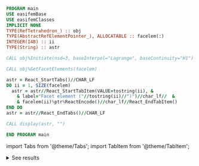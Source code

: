 ```fortran
PROGRAM main
USE easifemBase
USE easifemClasses
IMPLICIT NONE
TYPE(RefTetrahedron_) :: obj
TYPE(AbstractRefElementPointer_), ALLOCATABLE :: facelem(:)
INTEGER(I4B) :: ii
TYPE(String) :: astr

CALL obj%Initiate(nsd=3, baseInterpol="Lagrange", baseContinuity="H1")

CALL obj%GetFacetElements(facelem)

astr = React_StartTabs()//CHAR_LF
DO ii = 1, SIZE(facelem)
  astr = astr//React_StartTabItem(VALUE=tostring(ii), &
    & label="Facet element ("//tostring(ii)//")")//char_lf//  &
    & facelem(ii)%ptr%ReactEncode()//char_lf//React_EndTabItem()
END DO
astr = astr//React_EndTabs()//CHAR_LF

CALL display(astr, "")

END PROGRAM main
```

import Tabs from '@theme/Tabs';
import TabItem from '@theme/TabItem';

<details>
<summary>See results</summary>
<div>


<Tabs>

<TabItem value="1" label="Facet element (1)" >

|  |  |
|  ---  |  ---  |
| Element type | Triangle3 |
| Xidimension | 2 |
| NSD | 3 |
| tPoints | 3 |
| tLines | 3 |
| tSurfaces | 1 |
| tVolumes | 0 |
| BaseContinuity | H1 |
| BaseInterpolation | LagrangeInterpolation |


Nodal Coordinates:

|  |   |   |   | 
|  ---  |  ---  |  ---  |  ---  | 
| x | 0 | 0 | 1 | 
| y | 0 | 1 | 0 | 
| z | 0 | 0 | 0 | 

<Tabs>

<TabItem value="1" label="PointTopology( 1 ) :" >

|  |  |
|  ---  |  ---  |
| Element type | Point1 |
| Xidimension | 0 |
| Nptrs | 1 |


</TabItem>

<TabItem value="2" label="PointTopology( 2 ) :" >

|  |  |
|  ---  |  ---  |
| Element type | Point1 |
| Xidimension | 0 |
| Nptrs | 2 |


</TabItem>

<TabItem value="3" label="PointTopology( 3 ) :" >

|  |  |
|  ---  |  ---  |
| Element type | Point1 |
| Xidimension | 0 |
| Nptrs | 3 |


</TabItem>

</Tabs>
<Tabs>

<TabItem value="1" label="EdgeTopology( 1 ) :" >

|  |   |   | 
|  ---  |  ---  |  ---  | 
| Element type | Line2 |  | 
| Xidimension | 1 |  | 
| Nptrs | 1 | 2 | 


</TabItem>

<TabItem value="2" label="EdgeTopology( 2 ) :" >

|  |   |   | 
|  ---  |  ---  |  ---  | 
| Element type | Line2 |  | 
| Xidimension | 1 |  | 
| Nptrs | 2 | 3 | 


</TabItem>

<TabItem value="3" label="EdgeTopology( 3 ) :" >

|  |   |   | 
|  ---  |  ---  |  ---  | 
| Element type | Line2 |  | 
| Xidimension | 1 |  | 
| Nptrs | 3 | 1 | 


</TabItem>

</Tabs>
<Tabs>

<TabItem value="1" label="FaceTopology( 1 ) :" >

|  |   |   |   | 
|  ---  |  ---  |  ---  |  ---  | 
| Element type | Triangle3 |  |  | 
| Xidimension | 2 |  |  | 
| Nptrs | 1 | 2 | 3 | 


</TabItem>

</Tabs>

</TabItem>
<TabItem value="2" label="Facet element (2)" >

|  |  |
|  ---  |  ---  |
| Element type | Triangle3 |
| Xidimension | 2 |
| NSD | 3 |
| tPoints | 3 |
| tLines | 3 |
| tSurfaces | 1 |
| tVolumes | 0 |
| BaseContinuity | H1 |
| BaseInterpolation | LagrangeInterpolation |


Nodal Coordinates:

|  |   |   |   | 
|  ---  |  ---  |  ---  |  ---  | 
| x | 0 | 1 | 0 | 
| y | 0 | 0 | 0 | 
| z | 0 | 0 | 1 | 

<Tabs>

<TabItem value="1" label="PointTopology( 1 ) :" >

|  |  |
|  ---  |  ---  |
| Element type | Point1 |
| Xidimension | 0 |
| Nptrs | 1 |


</TabItem>

<TabItem value="2" label="PointTopology( 2 ) :" >

|  |  |
|  ---  |  ---  |
| Element type | Point1 |
| Xidimension | 0 |
| Nptrs | 2 |


</TabItem>

<TabItem value="3" label="PointTopology( 3 ) :" >

|  |  |
|  ---  |  ---  |
| Element type | Point1 |
| Xidimension | 0 |
| Nptrs | 3 |


</TabItem>

</Tabs>
<Tabs>

<TabItem value="1" label="EdgeTopology( 1 ) :" >

|  |   |   | 
|  ---  |  ---  |  ---  | 
| Element type | Line2 |  | 
| Xidimension | 1 |  | 
| Nptrs | 1 | 2 | 


</TabItem>

<TabItem value="2" label="EdgeTopology( 2 ) :" >

|  |   |   | 
|  ---  |  ---  |  ---  | 
| Element type | Line2 |  | 
| Xidimension | 1 |  | 
| Nptrs | 2 | 3 | 


</TabItem>

<TabItem value="3" label="EdgeTopology( 3 ) :" >

|  |   |   | 
|  ---  |  ---  |  ---  | 
| Element type | Line2 |  | 
| Xidimension | 1 |  | 
| Nptrs | 3 | 1 | 


</TabItem>

</Tabs>
<Tabs>

<TabItem value="1" label="FaceTopology( 1 ) :" >

|  |   |   |   | 
|  ---  |  ---  |  ---  |  ---  | 
| Element type | Triangle3 |  |  | 
| Xidimension | 2 |  |  | 
| Nptrs | 1 | 2 | 3 | 


</TabItem>

</Tabs>

</TabItem>
<TabItem value="3" label="Facet element (3)" >

|  |  |
|  ---  |  ---  |
| Element type | Triangle3 |
| Xidimension | 2 |
| NSD | 3 |
| tPoints | 3 |
| tLines | 3 |
| tSurfaces | 1 |
| tVolumes | 0 |
| BaseContinuity | H1 |
| BaseInterpolation | LagrangeInterpolation |


Nodal Coordinates:

|  |   |   |   | 
|  ---  |  ---  |  ---  |  ---  | 
| x | 0 | 0 | 0 | 
| y | 0 | 0 | 1 | 
| z | 0 | 1 | 0 | 

<Tabs>

<TabItem value="1" label="PointTopology( 1 ) :" >

|  |  |
|  ---  |  ---  |
| Element type | Point1 |
| Xidimension | 0 |
| Nptrs | 1 |


</TabItem>

<TabItem value="2" label="PointTopology( 2 ) :" >

|  |  |
|  ---  |  ---  |
| Element type | Point1 |
| Xidimension | 0 |
| Nptrs | 2 |


</TabItem>

<TabItem value="3" label="PointTopology( 3 ) :" >

|  |  |
|  ---  |  ---  |
| Element type | Point1 |
| Xidimension | 0 |
| Nptrs | 3 |


</TabItem>

</Tabs>
<Tabs>

<TabItem value="1" label="EdgeTopology( 1 ) :" >

|  |   |   | 
|  ---  |  ---  |  ---  | 
| Element type | Line2 |  | 
| Xidimension | 1 |  | 
| Nptrs | 1 | 2 | 


</TabItem>

<TabItem value="2" label="EdgeTopology( 2 ) :" >

|  |   |   | 
|  ---  |  ---  |  ---  | 
| Element type | Line2 |  | 
| Xidimension | 1 |  | 
| Nptrs | 2 | 3 | 


</TabItem>

<TabItem value="3" label="EdgeTopology( 3 ) :" >

|  |   |   | 
|  ---  |  ---  |  ---  | 
| Element type | Line2 |  | 
| Xidimension | 1 |  | 
| Nptrs | 3 | 1 | 


</TabItem>

</Tabs>
<Tabs>

<TabItem value="1" label="FaceTopology( 1 ) :" >

|  |   |   |   | 
|  ---  |  ---  |  ---  |  ---  | 
| Element type | Triangle3 |  |  | 
| Xidimension | 2 |  |  | 
| Nptrs | 1 | 2 | 3 | 


</TabItem>

</Tabs>

</TabItem>
<TabItem value="4" label="Facet element (4)" >

|  |  |
|  ---  |  ---  |
| Element type | Triangle3 |
| Xidimension | 2 |
| NSD | 3 |
| tPoints | 3 |
| tLines | 3 |
| tSurfaces | 1 |
| tVolumes | 0 |
| BaseContinuity | H1 |
| BaseInterpolation | LagrangeInterpolation |


Nodal Coordinates:

|  |   |   |   | 
|  ---  |  ---  |  ---  |  ---  | 
| x | 1 | 0 | 0 | 
| y | 0 | 1 | 0 | 
| z | 0 | 0 | 1 | 

<Tabs>

<TabItem value="1" label="PointTopology( 1 ) :" >

|  |  |
|  ---  |  ---  |
| Element type | Point1 |
| Xidimension | 0 |
| Nptrs | 1 |


</TabItem>

<TabItem value="2" label="PointTopology( 2 ) :" >

|  |  |
|  ---  |  ---  |
| Element type | Point1 |
| Xidimension | 0 |
| Nptrs | 2 |


</TabItem>

<TabItem value="3" label="PointTopology( 3 ) :" >

|  |  |
|  ---  |  ---  |
| Element type | Point1 |
| Xidimension | 0 |
| Nptrs | 3 |


</TabItem>

</Tabs>
<Tabs>

<TabItem value="1" label="EdgeTopology( 1 ) :" >

|  |   |   | 
|  ---  |  ---  |  ---  | 
| Element type | Line2 |  | 
| Xidimension | 1 |  | 
| Nptrs | 1 | 2 | 


</TabItem>

<TabItem value="2" label="EdgeTopology( 2 ) :" >

|  |   |   | 
|  ---  |  ---  |  ---  | 
| Element type | Line2 |  | 
| Xidimension | 1 |  | 
| Nptrs | 2 | 3 | 


</TabItem>

<TabItem value="3" label="EdgeTopology( 3 ) :" >

|  |   |   | 
|  ---  |  ---  |  ---  | 
| Element type | Line2 |  | 
| Xidimension | 1 |  | 
| Nptrs | 3 | 1 | 


</TabItem>

</Tabs>
<Tabs>

<TabItem value="1" label="FaceTopology( 1 ) :" >

|  |   |   |   | 
|  ---  |  ---  |  ---  |  ---  | 
| Element type | Triangle3 |  |  | 
| Xidimension | 2 |  |  | 
| Nptrs | 1 | 2 | 3 | 


</TabItem>

</Tabs>

</TabItem>
</Tabs>

</div>
</details>
